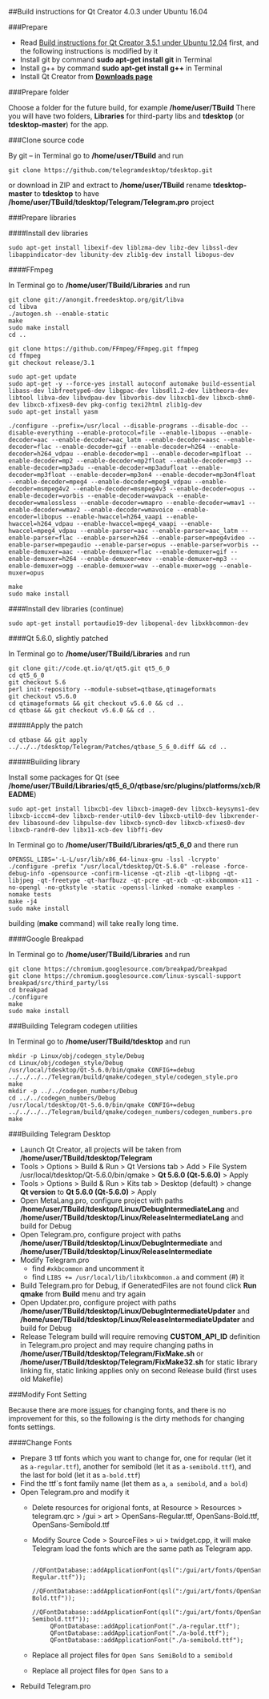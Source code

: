 ##Build instructions for Qt Creator 4.0.3 under Ubuntu 16.04

###Prepare

* Read [Build instructions for Qt Creator 3.5.1 under Ubuntu 12.04](https://github.com/telegramdesktop/tdesktop/blob/master/doc/building-qtcreator.md) first, and the following instructions is modified by it
* Install git by command **sudo apt-get install git** in Terminal
* Install g++ by command **sudo apt-get install g++** in Terminal
* Install Qt Creator from [**Downloads page**](https://www.qt.io/download/)

###Prepare folder

Choose a folder for the future build, for example **/home/user/TBuild** There you will have two folders, **Libraries** for third-party libs and **tdesktop** (or **tdesktop-master**) for the app.

###Clone source code

By git – in Terminal go to **/home/user/TBuild** and run

    git clone https://github.com/telegramdesktop/tdesktop.git

or download in ZIP and extract to **/home/user/TBuild** rename **tdesktop-master** to **tdesktop** to have **/home/user/TBuild/tdesktop/Telegram/Telegram.pro** project

###Prepare libraries

####Install dev libraries

    sudo apt-get install libexif-dev liblzma-dev libz-dev libssl-dev libappindicator-dev libunity-dev zlib1g-dev install libopus-dev

####FFmpeg

In Terminal go to **/home/user/TBuild/Libraries** and run

    git clone git://anongit.freedesktop.org/git/libva
    cd libva
    ./autogen.sh --enable-static
    make
    sudo make install
    cd ..

    git clone https://github.com/FFmpeg/FFmpeg.git ffmpeg
    cd ffmpeg
    git checkout release/3.1

    sudo apt-get update
    sudo apt-get -y --force-yes install autoconf automake build-essential libass-dev libfreetype6-dev libgpac-dev libsdl1.2-dev libtheora-dev libtool libva-dev libvdpau-dev libvorbis-dev libxcb1-dev libxcb-shm0-dev libxcb-xfixes0-dev pkg-config texi2html zlib1g-dev
    sudo apt-get install yasm

    ./configure --prefix=/usr/local --disable-programs --disable-doc --disable-everything --enable-protocol=file --enable-libopus --enable-decoder=aac --enable-decoder=aac_latm --enable-decoder=aasc --enable-decoder=flac --enable-decoder=gif --enable-decoder=h264 --enable-decoder=h264_vdpau --enable-decoder=mp1 --enable-decoder=mp1float --enable-decoder=mp2 --enable-decoder=mp2float --enable-decoder=mp3 --enable-decoder=mp3adu --enable-decoder=mp3adufloat --enable-decoder=mp3float --enable-decoder=mp3on4 --enable-decoder=mp3on4float --enable-decoder=mpeg4 --enable-decoder=mpeg4_vdpau --enable-decoder=msmpeg4v2 --enable-decoder=msmpeg4v3 --enable-decoder=opus --enable-decoder=vorbis --enable-decoder=wavpack --enable-decoder=wmalossless --enable-decoder=wmapro --enable-decoder=wmav1 --enable-decoder=wmav2 --enable-decoder=wmavoice --enable-encoder=libopus --enable-hwaccel=h264_vaapi --enable-hwaccel=h264_vdpau --enable-hwaccel=mpeg4_vaapi --enable-hwaccel=mpeg4_vdpau --enable-parser=aac --enable-parser=aac_latm --enable-parser=flac --enable-parser=h264 --enable-parser=mpeg4video --enable-parser=mpegaudio --enable-parser=opus --enable-parser=vorbis --enable-demuxer=aac --enable-demuxer=flac --enable-demuxer=gif --enable-demuxer=h264 --enable-demuxer=mov --enable-demuxer=mp3 --enable-demuxer=ogg --enable-demuxer=wav --enable-muxer=ogg --enable-muxer=opus

    make
    sudo make install

####Install dev libraries (continue)
  
    sudo apt-get install portaudio19-dev libopenal-dev libxkbcommon-dev

####Qt 5.6.0, slightly patched

In Terminal go to **/home/user/TBuild/Libraries** and run

    git clone git://code.qt.io/qt/qt5.git qt5_6_0
    cd qt5_6_0
    git checkout 5.6
    perl init-repository --module-subset=qtbase,qtimageformats
    git checkout v5.6.0
    cd qtimageformats && git checkout v5.6.0 && cd ..
    cd qtbase && git checkout v5.6.0 && cd ..

#####Apply the patch

    cd qtbase && git apply ../../../tdesktop/Telegram/Patches/qtbase_5_6_0.diff && cd ..

#####Building library

Install some packages for Qt (see **/home/user/TBuild/Libraries/qt5_6_0/qtbase/src/plugins/platforms/xcb/README**)

    sudo apt-get install libxcb1-dev libxcb-image0-dev libxcb-keysyms1-dev libxcb-icccm4-dev libxcb-render-util0-dev libxcb-util0-dev libxrender-dev libasound-dev libpulse-dev libxcb-sync0-dev libxcb-xfixes0-dev libxcb-randr0-dev libx11-xcb-dev libffi-dev

In Terminal go to **/home/user/TBuild/Libraries/qt5_6_0** and there run

    OPENSSL_LIBS='-L-L/usr/lib/x86_64-linux-gnu -lssl -lcrypto' ./configure -prefix "/usr/local/tdesktop/Qt-5.6.0" -release -force-debug-info -opensource -confirm-license -qt-zlib -qt-libpng -qt-libjpeg -qt-freetype -qt-harfbuzz -qt-pcre -qt-xcb -qt-xkbcommon-x11 -no-opengl -no-gtkstyle -static -openssl-linked -nomake examples -nomake tests
    make -j4
    sudo make install

building (**make** command) will take really long time.

####Google Breakpad

In Terminal go to **/home/user/TBuild/Libraries** and run

    git clone https://chromium.googlesource.com/breakpad/breakpad
    git clone https://chromium.googlesource.com/linux-syscall-support breakpad/src/third_party/lss
    cd breakpad
    ./configure
    make
    sudo make install

###Building Telegram codegen utilities

In Terminal go to **/home/user/TBuild/tdesktop** and run

    mkdir -p Linux/obj/codegen_style/Debug
    cd Linux/obj/codegen_style/Debug
    /usr/local/tdesktop/Qt-5.6.0/bin/qmake CONFIG+=debug ../../../../Telegram/build/qmake/codegen_style/codegen_style.pro
    make
    mkdir -p ../../codegen_numbers/Debug
    cd ../../codegen_numbers/Debug
    /usr/local/tdesktop/Qt-5.6.0/bin/qmake CONFIG+=debug ../../../../Telegram/build/qmake/codegen_numbers/codegen_numbers.pro
    make

###Building Telegram Desktop

* Launch Qt Creator, all projects will be taken from **/home/user/TBuild/tdesktop/Telegram**
* Tools > Options > Build & Run > Qt Versions tab > Add > File System /usr/local/tdesktop/Qt-5.6.0/bin/qmake > **Qt 5.6.0 (Qt-5.6.0)** > Apply
* Tools > Options > Build & Run > Kits tab > Desktop (default) > change **Qt version** to **Qt 5.6.0 (Qt-5.6.0)** > Apply
* Open MetaLang.pro, configure project with paths **/home/user/TBuild/tdesktop/Linux/DebugIntermediateLang** and **/home/user/TBuild/tdesktop/Linux/ReleaseIntermediateLang** and build for Debug
* Open Telegram.pro, configure project with paths **/home/user/TBuild/tdesktop/Linux/DebugIntermediate** and **/home/user/TBuild/tdesktop/Linux/ReleaseIntermediate**
* Modify Telegram.pro
   * find `#xkbcommon` and uncomment it
   * find `LIBS += /usr/local/lib/libxkbcommon.a` and comment (#) it
* Build Telegram.pro for Debug, if GeneratedFiles are not found click **Run qmake** from **Build** menu and try again
* Open Updater.pro, configure project with paths **/home/user/TBuild/tdesktop/Linux/DebugIntermediateUpdater** and **/home/user/TBuild/tdesktop/Linux/ReleaseIntermediateUpdater** and build for Debug
* Release Telegram build will require removing **CUSTOM_API_ID** definition in Telegram.pro project and may require changing paths in **/home/user/TBuild/tdesktop/Telegram/FixMake.sh** or **/home/user/TBuild/tdesktop/Telegram/FixMake32.sh** for static library linking fix, static linking applies only on second Release build (first uses old Makefile)

###Modify Font Setting

Because there are more [issues](https://github.com/telegramdesktop/tdesktop/issues?utf8=%E2%9C%93&q=is%3Aissue%20is%3Aopen%20font) for changing fonts, and there is no improvement for this, so the following is the dirty methods for changing fonts settings.

####Change Fonts

* Prepare 3 ttf fonts which you want to change for, one for reqular (let it as `a-regular.ttf`), another for semibold (let it as `a-semibold.ttf`), and the last for bold (let it as `a-bold.ttf`)
* Find the ttf\`s font family name (let them as `a`, `a semibold`, and `a bold`)
* Open Telegram.pro and modify it
   * Delete resources for origional fonts, at Resource > Resources > telegram.qrc > /gui > art > OpenSans-Regular.ttf, OpenSans-Bold.ttf, OpenSans-Semibold.ttf
   * Modify Source Code > SourceFiles > ui > twidget.cpp, it will make Telegram load the fonts which are the same path as Telegram app.
       
       ```qt
          //QFontDatabase::addApplicationFont(qsl(":/gui/art/fonts/OpenSans-Regular.ttf"));
          //QFontDatabase::addApplicationFont(qsl(":/gui/art/fonts/OpenSans-Bold.ttf"));
          //QFontDatabase::addApplicationFont(qsl(":/gui/art/fonts/OpenSans-Semibold.ttf"));
            QFontDatabase::addApplicationFont("./a-regular.ttf");
            QFontDatabase::addApplicationFont("./a-bold.ttf");
            QFontDatabase::addApplicationFont("./a-semibold.ttf");
       ```  
   * Replace all project files for `Open Sans SemiBold` to `a semibold`
   * Replace all project files for `Open Sans` to `a`
* Rebuild Telegram.pro 
